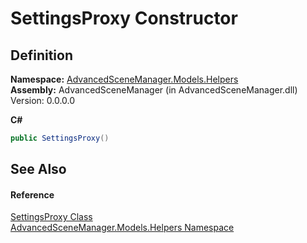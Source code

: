 # SettingsProxy Constructor




## Definition
**Namespace:** <a href="N_AdvancedSceneManager_Models_Helpers">AdvancedSceneManager.Models.Helpers</a>  
**Assembly:** AdvancedSceneManager (in AdvancedSceneManager.dll) Version: 0.0.0.0

**C#**
``` C#
public SettingsProxy()
```



## See Also


#### Reference
<a href="T_AdvancedSceneManager_Models_Helpers_SettingsProxy">SettingsProxy Class</a>  
<a href="N_AdvancedSceneManager_Models_Helpers">AdvancedSceneManager.Models.Helpers Namespace</a>  

